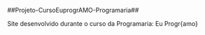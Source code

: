 ##Projeto-CursoEuprogrAMO-Programaria##


<p>Site desenvolvido durante o curso da Programaria: Eu Progr{amo}</p>
